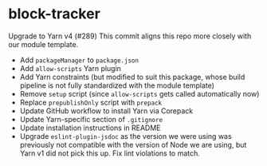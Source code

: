 # block-tracker
Upgrade to Yarn v4 (#289)
This commit aligns this repo more closely with our module template.

- Add `packageManager` to `package.json`
- Add `allow-scripts` Yarn plugin
- Add Yarn constraints (but modified to suit this package, whose build
pipeline is not fully standardized with the module template)
- Remove `setup` script (since `allow-scripts` gets called automatically
now)
- Replace `prepublishOnly` script with `prepack`
- Update GitHub workflow to install Yarn via Corepack
- Update Yarn-specific section of `.gitignore`
- Update installation instructions in README
- Upgrade `eslint-plugin-jsdoc` as the version we were using was
previously not compatible with the version of Node we are using, but
Yarn v1 did not pick this up. Fix lint violations to match.
